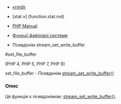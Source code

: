 - [«rmdir](function.rmdir.md)
- [stat »] (function.stat.md)

- [PHP Manual](index.md)
- [Функції файлової системи](ref.filesystem.md)
- Псевдонім stream_set_write_buffer

#set_file_buffer

(PHP 4, PHP 5, PHP 7, PHP 8)

set_file_buffer - Псевдонім
[stream_set_write_buffer()](function.stream-set-write-buffer.md)

### Опис

Ця функція є псевдонімом:
[stream_set_write_buffer()](function.stream-set-write-buffer.md).

